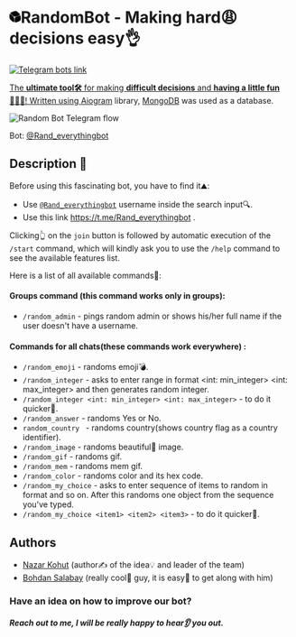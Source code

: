 <h1><img src="https://github.com/nazarkohut/readme_logos/blob/main/random_bot_readme.svg?raw=true" width="20"/>RandomBot - Making hard😩 decisions easy👌</h1>

<p align="left">
    <a href="https://core.telegram.org/bots/api">
    <img src="https://img.shields.io/badge/🤖-Telegram Bot-blue"alt="Telegram bots link">
</p>

The **ultimate tool🛠️** for making **difficult decisions** and **having a little fun**🤸🏻‍♀️! Written using [Aiogram](https://docs.aiogram.dev/en/latest/) library, [MongoDB](https://www.mongodb.com/home) was used as a database.

![Random Bot Telegram flow](https://github.com/nazarkohut/readme_logos/blob/random-bot-gif/random_bot.gif?raw=true)

Bot: [@Rand_everythingbot](https://t.me/Rand_everythingbot)

## Description 📝
Before using this fascinating bot, you have to find it⛰️: 
- Use [```@Rand_everythingbot```](https://t.me/Rand_everythingbot) username inside the search input🔍.
- Use this link https://t.me/Rand_everythingbot .

Clicking👆 on the ```join```  button  is followed by automatic execution of the ```/start``` command, 
which will kindly ask you to use the ```/help``` command to see the available features list.

Here is a list of all available commands🙉:
#### Groups command (this command works only in groups):
* `/random_admin`  -  pings random admin or shows his/her full name if the user doesn't have a username.

#### Commands for all chats(these commands work everywhere) :
* `/random_emoji`  -  randoms emoji💣.
* `/random_integer`  -  asks to enter range in format <int: min_integer> <int: max_integer> and then generates random integer.
* `/random_integer <int: min_integer> <int: max_integer>`  -  to do it quicker🚀.
* `/random_answer` - randoms Yes or No.
* `random_country ` - randoms country(shows country flag as a country identifier).
* `/random_image` - randoms beautiful🥀 image.
* `/random_gif`  -  randoms gif.
* `/random_mem` - randoms mem gif.
* `/random_color` - randoms color and its hex code.
* `/random_my_choice` - asks to enter sequence of items to random in format <item1> <item2> and so on. After this randoms one object from the sequence you've typed.
* `/random_my_choice <item1> <item2> <item3>` - to do it quicker🚀.
## Authors
 * [Nazar Kohut](https://github.com/nazarkohut) (author✍️ of the idea💡 and leader of the team)
 * [Bohdan Salabay](https://github.com/salabay777) (really cool🥶 guy, it is easy🐍 to get along with him)

### Have an idea on how to improve our bot?
##### Reach out to me, I will be really happy to hear👂 you out.
